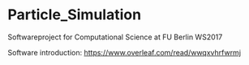 # Particle_Simulation
Softwareproject for Computational Science at FU Berlin WS2017

Software introduction: https://www.overleaf.com/read/wwqxvhrfwrmj
